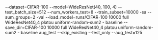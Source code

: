 --dataset=CIFAR-100 --model=WideResNet(40, 100, 4) --test_batch_size=512 --num_workers_test=8 --train_subset=10000 -sa --sum_groups=2 -val --load_model=runs/CIFAR-100 10000 full WideResNet40_4 platou uniform-random-sum2 - baseline --save_dir=CIFAR-100 10000 full WideResNet40_4 platou uniform-random-sum2 - baseline aug_test --skip_existing --test_only --aug_test=125